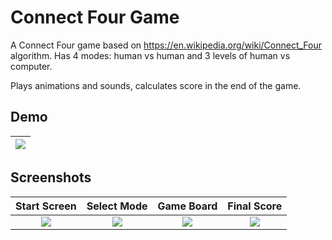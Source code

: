 
# Connect Four Game

A Connect Four game based on https://en.wikipedia.org/wiki/Connect_Four algorithm.
Has 4 modes: human vs human and 3 levels of human vs computer.

Plays animations and sounds, calculates score in the end of the game.




## Demo

|![](https://github.com/nzhabitskaya/FourOnTheFarm/blob/main/ConnectFourGame.gif) |
| :--: |




## Screenshots

| Start Screen | Select Mode | Game Board | Final Score |
| :----: | :----: | :----: | :----: |
|![](https://3kr.a56.myftpupload.com/wp-content/uploads/2024/02/Screenshot_1707552801-1.png)|![](https://3kr.a56.myftpupload.com/wp-content/uploads/2024/02/Screenshot_1707552809.png)|![](https://3kr.a56.myftpupload.com/wp-content/uploads/2024/02/Screenshot_1707552836-1.png)|![](https://3kr.a56.myftpupload.com/wp-content/uploads/2024/02/Screenshot_1707552883.png)|


